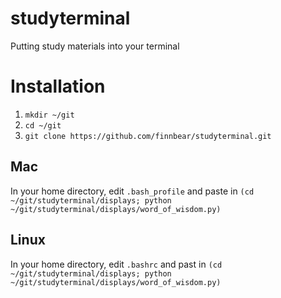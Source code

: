 # studyterminal
Putting study materials into your terminal

# Installation
1) `mkdir ~/git`
2) `cd ~/git`
3) `git clone https://github.com/finnbear/studyterminal.git`
## Mac
In your home directory, edit `.bash_profile` and paste in `(cd ~/git/studyterminal/displays; python ~/git/studyterminal/displays/word_of_wisdom.py)`
## Linux
In your home directory, edit `.bashrc` and past in `(cd ~/git/studyterminal/displays; python ~/git/studyterminal/displays/word_of_wisdom.py)`
